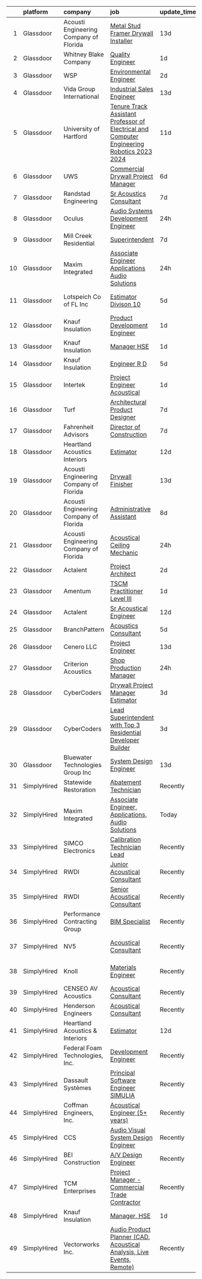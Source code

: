 

|    | platform    | company                                | job                                                                                                                                                                                                                                                                                                                                                                                                                                                                                                                                                                                                                                                                                                                                                                                                                                                                                                                                                                                                                                                                                                                                                                                                                                                                                                                                                                                                                                                                    | update_time   | location                  |
|---:|:------------|:---------------------------------------|:-----------------------------------------------------------------------------------------------------------------------------------------------------------------------------------------------------------------------------------------------------------------------------------------------------------------------------------------------------------------------------------------------------------------------------------------------------------------------------------------------------------------------------------------------------------------------------------------------------------------------------------------------------------------------------------------------------------------------------------------------------------------------------------------------------------------------------------------------------------------------------------------------------------------------------------------------------------------------------------------------------------------------------------------------------------------------------------------------------------------------------------------------------------------------------------------------------------------------------------------------------------------------------------------------------------------------------------------------------------------------------------------------------------------------------------------------------------------------|:--------------|:--------------------------|
|  1 | Glassdoor   | Acousti Engineering Company of Florida | [Metal Stud Framer Drywall Installer](https://www.glassdoor.com/partner/jobListing.htm?pos=130&ao=1136043&s=58&guid=000001834003bce88bd98ea42cf69f14&src=GD_JOB_AD&t=SR&vt=w&ea=1&cs=1_e0add5e1&cb=1663226330713&jobListingId=1008111307429&jrtk=3-0-1gd007f8djop5801-1gd007f8qkuie800-5f9753aa25589c16-)                                                                                                                                                                                                                                                                                                                                                                                                                                                                                                                                                                                                                                                                                                                                                                                                                                                                                                                                                                                                                                                                                                                                                              | 13d           | Gainesville, FL           |
|  2 | Glassdoor   | Whitney Blake Company                  | [Quality Engineer](https://www.glassdoor.com/partner/jobListing.htm?pos=124&ao=1136043&s=58&guid=000001834003bce88bd98ea42cf69f14&src=GD_JOB_AD&t=SR&vt=w&ea=1&cs=1_c07379ca&cb=1663226330712&jobListingId=1008136506633&jrtk=3-0-1gd007f8djop5801-1gd007f8qkuie800-1b82a6fbd75a1906-)                                                                                                                                                                                                                                                                                                                                                                                                                                                                                                                                                                                                                                                                                                                                                                                                                                                                                                                                                                                                                                                                                                                                                                                 | 1d            | Bellows Falls, VT         |
|  3 | Glassdoor   | WSP                                    | [Environmental Engineer](https://www.glassdoor.com/partner/jobListing.htm?pos=120&ao=1136043&s=58&guid=000001834003bce88bd98ea42cf69f14&src=GD_JOB_AD&t=SR&vt=w&cs=1_23f936e9&cb=1663226330712&jobListingId=1008135079902&jrtk=3-0-1gd007f8djop5801-1gd007f8qkuie800-3a8945c45c2858a6-)                                                                                                                                                                                                                                                                                                                                                                                                                                                                                                                                                                                                                                                                                                                                                                                                                                                                                                                                                                                                                                                                                                                                                                                | 2d            | Washington, DC            |
|  4 | Glassdoor   | Vida Group International               | [Industrial Sales Engineer](https://www.glassdoor.com/partner/jobListing.htm?pos=109&ao=1110586&s=58&guid=000001834003bce88bd98ea42cf69f14&src=GD_JOB_AD&t=SR&vt=w&ea=1&cs=1_cffd51e9&cb=1663226330711&jobListingId=1008111180203&cpc=F17331D9BECC482A&jrtk=3-0-1gd007f8djop5801-1gd007f8qkuie800-45ea590a11d36c19--6NYlbfkN0BKh1GfjG2GgaweCGwRilhKqgQKQyGWwoUkATQ-Al_G5lMZaAAyGkry29crxpYVDw2smx5vOMK2DdRc0hXkJn9mO1yeXw5Z4yiHqiKVai_-9oyhLah3zUuXSCNkcEtYyU_QDCB191cXXHETPAK-xCWV0Oc6TCALtN7vd5YSsFzsLKy4_Kyy-Cm-6k8bjFeVc2Eqj5uGzayVIxpeceDoKs4_kleNKMPqv5F47o0BUYmKBMddvvTcI_V0zwrdT01lpBxJ932ta8meiLQZhD3ZrsJe8e5Wq7bc2owP9W189vqQ2dn8Hal2iGf6OBdgDNn5Q5sZOstgrjz-NZL8EBipVC7J2rv_No9PXdTZbTa23N7dzQqcRbJmQMRDewH8XJeMmmLK2wrXI4SKACOnTAYmt6zxaxv9Yd7_ZTxjRAaQ5pTn6-mT5fP5ZBPBgDnEKe2osehbhPceSBJKQIlltoscZoFWHXgiwA3r1sZDJLI8XGFNeMQ3mS3sBrTecD2qTt_mDut6EiY_fbxeGQ%3D%3D)                                                                                                                                                                                                                                                                                                                                                                                                                                                                                                                                                                                       | 13d           | Texas                     |
|  5 | Glassdoor   | University of Hartford                 | [Tenure Track Assistant Professor of Electrical and Computer Engineering  Robotics   2023 2024 ](https://www.glassdoor.com/partner/jobListing.htm?pos=121&ao=1136043&s=58&guid=000001834003bce88bd98ea42cf69f14&src=GD_JOB_AD&t=SR&vt=w&cs=1_2fe82812&cb=1663226330712&jobListingId=1008115321804&jrtk=3-0-1gd007f8djop5801-1gd007f8qkuie800-bc0c8d21b4a7b663-)                                                                                                                                                                                                                                                                                                                                                                                                                                                                                                                                                                                                                                                                                                                                                                                                                                                                                                                                                                                                                                                                                                        | 11d           | West Hartford, CT         |
|  6 | Glassdoor   | UWS                                    | [Commercial Drywall Project Manager](https://www.glassdoor.com/partner/jobListing.htm?pos=101&ao=1110586&s=58&guid=000001834003bce88bd98ea42cf69f14&src=GD_JOB_AD&t=SR&vt=w&ea=1&cs=1_2031b588&cb=1663226330710&jobListingId=1008126710607&cpc=A0F492792BA00C0C&jrtk=3-0-1gd007f8djop5801-1gd007f8qkuie800-3f8b16f3b7b2c9e6--6NYlbfkN0AtlW_omU2Xx3W-19HQ_drmTKCWebiHnmA5lS5PDL5G8WHWVC1E87Ezqn1M9--IDSiH_iqFHr-Y2FCd47_jyiTPkxcEYNtCMoJ2UjSxTabh2Cp_ttFnCWkYd0Oa4Ak7o6gJXBmpTPvt52Nxoi5DFCjMmYdLdf0poSH5Ip_fyZuaT9kJaKPirAbgUUw8vV_yb0ZEASwIBQUt-1JoM7ToqNFwQh_yEEljgV3YDf_TagBVsmYFOMA0TQqD9fPfnlxYS8VqoAzL7YDJF52wAZMQmAIpNOtA6TbJJSU8wBZkHY4PIU-i_i3yJoZ8YxGPkyZ4STKBMiHMoHWXYZCuJKVVkRrAFnZixu4UOzgcvJ1FH4bcv5TUlLLEW1Flpd3XOc3J8o-iIleudUIRnDmp6ZMBYZR9EMOGIm3eGTlQq7z8halUs_rydHVrcioQ4C3cocSBKsEQOznCdSxbENlzWr_EiAm5W4nNyARaW6XAduwgiB2P-duGGwK_-pUdm0oz9B_L_4cmyyNBQ2B82wvBtsxEtnPMzBVvxxre2GM%3D)                                                                                                                                                                                                                                                                                                                                                                                                                                                                                                                                                            | 6d            | Winter Garden, FL         |
|  7 | Glassdoor   | Randstad Engineering                   | [Sr  Acoustics Consultant](https://www.glassdoor.com/partner/jobListing.htm?pos=110&ao=1110586&s=58&guid=000001834003bce88bd98ea42cf69f14&src=GD_JOB_AD&t=SR&vt=w&ea=1&cs=1_51d3fe74&cb=1663226330711&jobListingId=1008123442669&cpc=32EE424DE2B657EB&jrtk=3-0-1gd007f8djop5801-1gd007f8qkuie800-9365064320d96566--6NYlbfkN0BDx217eft1lC7uqItkaModCFPNh_e0lnHdKkvEJecXwu4gIqA7CFTnXnpT3oVx673wVCsKyHfZF2H7vfg-C-kQNyuMQoGWERsley9RsTTLg193ncbxe3vac06v7U4x3r7xO6gNvJHID_6Qcwtg4u_yVvCCLNP5dJ9cLiRkR46TnmjSt5zZQTv-AV1GBRtmnOMTWYNFzQn4K0YuCu-Rg3e9sQpzUAcl7DLtEBkN9hblOP3TMu-Z3RyNJwDAeHulHms0VoODeY1KAPSpPxZBmfDRhSwBoPxpsqWwD6TGQtCI5Qqg9oCbiGEXR4d4LHbQ4kROqT_Io8m8blNT_qBzW9XoFYMwizbtqf8GkL9afwmSkve7idjiujrHZ4jlFhXdkWak-05s08y4ZQJEaGRoJxauZ5rNOSDmwv29QoatYW-KSysc_JTGMEgtayqNj4186N8sH2XZHbaKtoUSFEz8pJcqpBukYzRSPj3PNN36oDOQZBGK696BCBECoCt77NNLb_vGq8ODIMvvYhtSu8CRFP-w168mmDU8EAMRkoE3VaKkmaGoY1ZbORiwMwyzsrbZFti39z21niWF8502TjN2jCpXKC18hreqqkigYpLk1usqPytMY6bY3QMopPL4Vat2WyaN66pAfWg8sGkUWy_5ihzF)                                                                                                                                                                                                                                                                                                                                                                                                                                                    | 7d            | Los Angeles, CA           |
|  8 | Glassdoor   | Oculus                                 | [Audio Systems Development Engineer](https://www.glassdoor.com/partner/jobListing.htm?pos=108&ao=1110586&s=58&guid=000001834003bce88bd98ea42cf69f14&src=GD_JOB_AD&t=SR&vt=w&cs=1_4d90bcbc&cb=1663226330711&jobListingId=1008139825650&cpc=E773D000C9BC26FA&jrtk=3-0-1gd007f8djop5801-1gd007f8qkuie800-81c7c01d1ed9796a--6NYlbfkN0DYl4UJW4r1Vl7FEn6T9F-rD9lpC-0oMJVSiWjK_MGUd8e8cHXcpv6KPyjLHZEfqkU7D16wTQNzEVk4wG6XI9FAQyK5JkhJ2ERt5J6bqJI1UJM9RVHe6sJeBvvI02Fm7Y6TP1maoxtnNctsGXYfreZYmK9z-xOomguon396Im93PrYQAhqM4RnyF-ypzymJNdLjg1iIRIP7ya9nzhMpTL45VwaOECWpIg4zOaay759f2UnetIObrT8FLXQg3Cfi3hYZ4n2L4v2bIXcpSR9XzQNg-WpAHQt44Ruzu0-I2yUrN8YqpoAxzC8MOVkzMukBlzgO2GcHp8NxtLRl_NLUiaSbdEiWzzHj5c-59jrEoJtLDFJ1oNDb26i5u6vUDe6mVmMe-ZLSLNur-nMkmN_jc0Xz0Q-_gJpk0Xc9Z_i8MODHsnKFNC0qUjwJOHIZZnGRX0MVCG2UkjJ2ikImofflG0j1CUwE-vXv_Eu0CS3fhVAN0adIruc3p4pE3UBbfUb7IXIX03n51euHbSCQ6KLwpk7SKvBAPDa3bV5v2bkNv8vhHrmmAFRwhUUzYnkRv2cWUne6khPZy4M5ZPGcWUfbUCRHlNl7MgJaokEfoabJlnkxKqNHjWqIfEV1jijxto5QrnaQ0-Y5QzvtUvzUL6j8LZK9A4OCt-tqCeV6WvlFiYaD827ps1PxQ1gI2V91DXSW2jP1PkAl1XOpWPRHhfRZ1Zwv-mZT7SBSIDVlugSzet9wgAMTalk6gnDp_07rHrJsZkDQQPimpzYtg7c-bhpuXqx-tpFpcx1ZGUynCu5A6S9l1o-SG9OMNWiwRDrHnXWb6UlnyPxYWjiOtSRuYtuqlZSNmLDGtq1exjLe0QhwEGmUiFUBuGO-qa10ObN0H9UhJPrCeDxIAYi7RE3YDInRtNaXP0nkYs1xrfbMu29JB6IWtKqymVgZS8CvTqc58N8uui6J0eut_nD8MuQkvbe4nEKKfYbwbnRvCV8e1Lr7gbNWBo7rWxY0zpU39fMBb1yjKS7AfANXavjLYCtDEuai9L9MlV3873h_W3Y7_CrLzqz7da2CD-hba3ezzCbDDiz-Xik%3D) | 24h           | Redmond, WA               |
|  9 | Glassdoor   | Mill Creek Residential                 | [Superintendent](https://www.glassdoor.com/partner/jobListing.htm?pos=128&ao=1136043&s=58&guid=000001834003bce88bd98ea42cf69f14&src=GD_JOB_AD&t=SR&vt=w&cs=1_050d4523&cb=1663226330712&jobListingId=1008124330134&jrtk=3-0-1gd007f8djop5801-1gd007f8qkuie800-0b403970414c25f4-)                                                                                                                                                                                                                                                                                                                                                                                                                                                                                                                                                                                                                                                                                                                                                                                                                                                                                                                                                                                                                                                                                                                                                                                        | 7d            | Atlanta, GA               |
| 10 | Glassdoor   | Maxim Integrated                       | [Associate Engineer  Applications  Audio Solutions](https://www.glassdoor.com/partner/jobListing.htm?pos=117&ao=1136043&s=58&guid=000001834003bce88bd98ea42cf69f14&src=GD_JOB_AD&t=SR&vt=w&cs=1_20a2fca1&cb=1663226330712&jobListingId=1008140401913&jrtk=3-0-1gd007f8djop5801-1gd007f8qkuie800-8cc1fabc45e36547-)                                                                                                                                                                                                                                                                                                                                                                                                                                                                                                                                                                                                                                                                                                                                                                                                                                                                                                                                                                                                                                                                                                                                                     | 24h           | San Jose, CA              |
| 11 | Glassdoor   | Lotspeich Co  of FL  Inc               | [Estimator   Divison 10](https://www.glassdoor.com/partner/jobListing.htm?pos=104&ao=1110586&s=58&guid=000001834003bce88bd98ea42cf69f14&src=GD_JOB_AD&t=SR&vt=w&ea=1&cs=1_85e57499&cb=1663226330711&jobListingId=1008129396119&cpc=BF2D99A98B89D842&jrtk=3-0-1gd007f8djop5801-1gd007f8qkuie800-41f33a4b0cf844e4--6NYlbfkN0ARd-d_mk3fv7CsTzJI1efZU9fdCZ0pIicvHcE4ak8lb2QDs69G3HXkD85mIZKgWie_EH0ttPTPLMQXyY7SATuMQCCrub-AMTqhc3uVH_oQyp47DA5ooRc8lTMJsZy1cVtTpsBF2YP3KwdWWYbEUTBr1yJCjnaztYUpDGz0-7SlBzygTNjme7H-PpCkDTMMZx7TnIZEP2ecl3usF4ABp5E7nt93OhIelwhUZDdqEjeurMJYM21_GVipjvoxh9sBusmcqVtygHLZKDk73dKgA0CaVa7aNj9Pl47Q7MouUZ_WA_kDnRBxf3YEwLBdVJSh-Ra-uYgv07ELf8Xv1gBSMT14U3Ld5z7zRhU0XdoICSYnpUvYY4QfRvjKEE7LZtIV1Q5g2Sc2yKaeUrnCmhvWH5EVrQOLlQvOTFMhflBwuyW9CM8NDKe_Ku-v6Byh6tGTzfAoyo0FXVknts6p0OK9JthLdNRKcYZsAm9XWJP-G8SSPhctmBU0I_vr6lZSIINSj6tBp6EOVQa5lw%3D%3D)                                                                                                                                                                                                                                                                                                                                                                                                                                                                                                                                                                                          | 5d            | Fort Lauderdale, FL       |
| 12 | Glassdoor   | Knauf Insulation                       | [Product Development Engineer](https://www.glassdoor.com/partner/jobListing.htm?pos=103&ao=1110586&s=58&guid=000001834003bce88bd98ea42cf69f14&src=GD_JOB_AD&t=SR&vt=w&ea=1&cs=1_7c504b60&cb=1663226330710&jobListingId=1008136628584&cpc=FFA730268E216A27&jrtk=3-0-1gd007f8djop5801-1gd007f8qkuie800-7856583687082724--6NYlbfkN0AgCNq5Q9JZmzoW3qRvN8nsjI_K7hzeHLTyl9cbg4zvCuAwJ3I6BceYlWxJTxN8DwW-UgRDF5JuJSKTmh-k_N52AEArxxyOD0WNUcQZlgAObincYvAH3IXG2_TrzqqD9soyCYF-0ntN6ekpt19krMHsaZEVX2aNutxJltnPodVuJ0PmGP4bchhFhDJKX5NYnqo157dIvCIm7xTubk0Bjs4nMcNjaWLMkFrDT7xM-7u7nH4ocP6dzP1Q_-n-9002DP9MPxFUP8mwRDMyVX_YfTZG2_94tIdMe0hF9aFkVFl-vDOdZ6TtDymvMehACoQiU3uE6Ji-MZ5hvjGJZ0Qkw0C9arht-mnhiF9QwfmbgXl8zMtkRcMVW90PY2r98NeSqCz2nVl5jBOlAj5Wu8dCaxvKgKqTt1agE3JI0wHWIz_FdecZOdRescJQMRtAkcAAOwceekL0qxrtIIrjJEMgUl6VHRJwmibz2vh5vjhXm2u09x5RZocPhWzti_iXkFmorL3dxbnHVj52h48YZka6CxUK)                                                                                                                                                                                                                                                                                                                                                                                                                                                                                                                                                                                | 1d            | Shelbyville, IN           |
| 13 | Glassdoor   | Knauf Insulation                       | [Manager  HSE](https://www.glassdoor.com/partner/jobListing.htm?pos=106&ao=1110586&s=58&guid=000001834003bce88bd98ea42cf69f14&src=GD_JOB_AD&t=SR&vt=w&ea=1&cs=1_99410d52&cb=1663226330711&jobListingId=1008136636747&cpc=E04C949A9101C6A2&jrtk=3-0-1gd007f8djop5801-1gd007f8qkuie800-25d16cc0c1dbeb12--6NYlbfkN0AgCNq5Q9JZmzoW3qRvN8nsjI_K7hzeHLTyl9cbg4zvCuAwJ3I6BceYlWxJTxN8DwW-UgRDF5JuJYc2n8PO4HPRt_RtoDrYHUrIQyQlNivMnlrlqOvQ0JwL8bfnY2uRedQFLYar8RF_NB9ClyQ6OKOKiMokRuMy3aNWuR6GrWpPJKnp709K_dyXpWIOAMrkTpaimdRsd7s-HfDHbzBFy0s3IZ478-4XJDyn7wlDUyYJDhgLn8qMDZyp5PjTaL4TypNb6-uMSw-dZ_ch8mdskKZRUObiYxH8-13rVaJ1mIZhunN7UqcwucZ-W2u5gBDUBSpz4bus4y19plHDpu3J8B150lwflURo0Qd_iFSlbkDCPCqueFrs6cA7130XGJdvQaGBmndgRIaP4ixr7Ew3yhzv6M-RCw_PSdlzxsD-P22-GPZhf0DAy9K94lyGj4grlkx9RM8Oc7APVm_2dV84uuL_CyPwErK0Ou3G9L6ykj5ZZU1vfZBROL6SAJnrxZYAIF1emC39qOsASys1nAwWF0iN)                                                                                                                                                                                                                                                                                                                                                                                                                                                                                                                                                                                                | 1d            | Shasta Lake, CA           |
| 14 | Glassdoor   | Knauf Insulation                       | [Engineer  R D](https://www.glassdoor.com/partner/jobListing.htm?pos=118&ao=1136043&s=58&guid=000001834003bce88bd98ea42cf69f14&src=GD_JOB_AD&t=SR&vt=w&cs=1_18dddde7&cb=1663226330712&jobListingId=1008128375857&jrtk=3-0-1gd007f8djop5801-1gd007f8qkuie800-c98b017abcfe1be5-)                                                                                                                                                                                                                                                                                                                                                                                                                                                                                                                                                                                                                                                                                                                                                                                                                                                                                                                                                                                                                                                                                                                                                                                         | 5d            | Shelbyville, IN           |
| 15 | Glassdoor   | Intertek                               | [Project Engineer   Acoustical](https://www.glassdoor.com/partner/jobListing.htm?pos=115&ao=1136043&s=58&guid=000001834003bce88bd98ea42cf69f14&src=GD_JOB_AD&t=SR&vt=w&cs=1_94e2b034&cb=1663226330712&jobListingId=1008136593561&jrtk=3-0-1gd007f8djop5801-1gd007f8qkuie800-319aee61e855d6c2-)                                                                                                                                                                                                                                                                                                                                                                                                                                                                                                                                                                                                                                                                                                                                                                                                                                                                                                                                                                                                                                                                                                                                                                         | 1d            | Cortland, NY              |
| 16 | Glassdoor   | Turf                                   | [Architectural Product Designer](https://www.glassdoor.com/partner/jobListing.htm?pos=123&ao=1136043&s=58&guid=000001834003bce88bd98ea42cf69f14&src=GD_JOB_AD&t=SR&vt=w&ea=1&cs=1_18d085bc&cb=1663226330712&jobListingId=1008123492895&jrtk=3-0-1gd007f8djop5801-1gd007f8qkuie800-22052f52630039bf-)                                                                                                                                                                                                                                                                                                                                                                                                                                                                                                                                                                                                                                                                                                                                                                                                                                                                                                                                                                                                                                                                                                                                                                   | 7d            | Gilberts, IL              |
| 17 | Glassdoor   | Fahrenheit Advisors                    | [Director of Construction](https://www.glassdoor.com/partner/jobListing.htm?pos=102&ao=1110586&s=58&guid=000001834003bce88bd98ea42cf69f14&src=GD_JOB_AD&t=SR&vt=w&ea=1&cs=1_6eecb620&cb=1663226330710&jobListingId=1008123234017&cpc=A5A1FAFC3DFA52A8&jrtk=3-0-1gd007f8djop5801-1gd007f8qkuie800-611df7ce5d72a717--6NYlbfkN0CwjGqOhigleT27TDTfE1Nkh2RUvZY35Ev74XMTfcGCbb3qP65Ek4lYWDGxXuxkQ7TCOWJU0YgpXFPcnNC6DWNvnx9mPtlEYRV1Jx4di_XCV6jJRQh-WOiUoAeB4GW9Lc4NpfqJpsSJO6ST5pyYcDiMEo40T86LzeGTWnYIOw_FMP-_DkHIMuEJ3VARfzkXHXezyDoqpOSR9k9y3s3Ze5x4p-_MFkyo70iTW1ZVsXgJtLorqmjq-bpxi7hmr5YgM_I1C8KDcDTL6Be4vfEQw1-7-dd0V4ClVRnByWQs_7CoFGxL39BIwEvNuOxZeoPo_r7N6m8GyyjCjM0Mwu5-GAF6xFwmzyPrumNG2azAvefxybvhQ2IF0I_yJGehlV2Gtc10Zg-TDWOM7rq3AH9sLgin7vKTT7S0YTXA4-j4CmcqN-WbD-EGgFua7t5AC6-ZtDBJy6qZ1eOc_aiSex88WhTGqnUvr1nvNDr26DjQJroO3vaiwhrwP14JYVqouJM4ZSOB0wRury75Ow%3D%3D)                                                                                                                                                                                                                                                                                                                                                                                                                                                                                                                                                                                        | 7d            | Martinsville, VA          |
| 18 | Glassdoor   | Heartland Acoustics   Interiors        | [Estimator](https://www.glassdoor.com/partner/jobListing.htm?pos=127&ao=1136043&s=58&guid=000001834003bce88bd98ea42cf69f14&src=GD_JOB_AD&t=SR&vt=w&ea=1&cs=1_5fbe9a64&cb=1663226330712&jobListingId=1008114177094&jrtk=3-0-1gd007f8djop5801-1gd007f8qkuie800-43bd8547d59ceb82-)                                                                                                                                                                                                                                                                                                                                                                                                                                                                                                                                                                                                                                                                                                                                                                                                                                                                                                                                                                                                                                                                                                                                                                                        | 12d           | Carlsbad, CA              |
| 19 | Glassdoor   | Acousti Engineering Company of Florida | [Drywall Finisher](https://www.glassdoor.com/partner/jobListing.htm?pos=122&ao=1136043&s=58&guid=000001834003bce88bd98ea42cf69f14&src=GD_JOB_AD&t=SR&vt=w&ea=1&cs=1_db3d9dd5&cb=1663226330712&jobListingId=1008111307410&jrtk=3-0-1gd007f8djop5801-1gd007f8qkuie800-59faddc4ab980439-)                                                                                                                                                                                                                                                                                                                                                                                                                                                                                                                                                                                                                                                                                                                                                                                                                                                                                                                                                                                                                                                                                                                                                                                 | 13d           | Gainesville, FL           |
| 20 | Glassdoor   | Acousti Engineering Company of Florida | [Administrative Assistant](https://www.glassdoor.com/partner/jobListing.htm?pos=119&ao=1136043&s=58&guid=000001834003bce88bd98ea42cf69f14&src=GD_JOB_AD&t=SR&vt=w&ea=1&cs=1_a992d46d&cb=1663226330712&jobListingId=1008120950392&jrtk=3-0-1gd007f8djop5801-1gd007f8qkuie800-2bfcadfbd21a0763-)                                                                                                                                                                                                                                                                                                                                                                                                                                                                                                                                                                                                                                                                                                                                                                                                                                                                                                                                                                                                                                                                                                                                                                         | 8d            | Tampa, FL                 |
| 21 | Glassdoor   | Acousti Engineering Company of Florida | [Acoustical Ceiling Mechanic](https://www.glassdoor.com/partner/jobListing.htm?pos=116&ao=1136043&s=58&guid=000001834003bce88bd98ea42cf69f14&src=GD_JOB_AD&t=SR&vt=w&ea=1&cs=1_99a27fd6&cb=1663226330712&jobListingId=1008139738361&jrtk=3-0-1gd007f8djop5801-1gd007f8qkuie800-8b060c2d8300c15a-)                                                                                                                                                                                                                                                                                                                                                                                                                                                                                                                                                                                                                                                                                                                                                                                                                                                                                                                                                                                                                                                                                                                                                                      | 24h           | Jacksonville, FL          |
| 22 | Glassdoor   | Actalent                               | [Project Architect](https://www.glassdoor.com/partner/jobListing.htm?pos=113&ao=1110586&s=58&guid=000001834003bce88bd98ea42cf69f14&src=GD_JOB_AD&t=SR&vt=w&ea=1&cs=1_682165c9&cb=1663226330712&jobListingId=1008134974344&cpc=2CAED5C921A5F994&jrtk=3-0-1gd007f8djop5801-1gd007f8qkuie800-ba5e75814eff5c73--6NYlbfkN0ChYVx_I3yfZ_JDY3EFoivtqvi_stwnZ_kRt8Dowt_l_d1ydueao4NE-oUleRJ4yhhNyDAQM8zxtoB8zzNpfSI6luup3VnzF46alfvVb4CRF2CXhypXGLy5KlW-Fd3IeRlHqda-gpaZUUIOLxVEB5k3gV3hn2ipNXYY3wPyUYWM19icZlWnephc0QIJqDi3dfdVv8lQWwgJVOkDYCgO0BRePR-jfVdR-2zvypoTFq1qw3P39otqfBok_J4OhKY4nJa-gTK2cA--gzRbhPssyua7me5CUz8yrZXwmhBHyqmGM2VHqLs5Jaj630X3qS8zCi3gPTbhoecdwn0FXt3IxigrwcbVTObuVKBWvdR4tdH5dmMEvb2jxrK7MOwTv7W5Om5T8fLHZy5aHrqLU3A9IzwHukgQM31SdBnGaVaLamfOOgSYnRLXRkEzXMdfWjH3nOJfDkDJUDQJlJn8tQk9x3K4Mt0I-_jpe7lSOmGa1Wq1_2DJkrJ8U--3qRYkMLvvYoqy1N6U6cot2nK4_yP9oi0-0ABoBc6ld_og6cRjdkTEMKL0AQINbReoLH60GUBg7mInSgm4fEd6IDmrca2DsJelPwk3zDJnXELkaAJP4F5LYEcQX-zniRa70DEnnESoKqyTp6mK3EEUM2pifkCEVsbjklW5XXgppcPI_LLcJTtIbZOLXLkjYDyBxXEHmBN58G-bVBU1j_5hEm8ZMvXcm7cVTi93Y9JjJFAEsczw1M_uJ1FDOKljlXTIhMRxeRKpjzBPKu6StoGIUffYnMEKu5Otbi5fuEvumBpOmZkTHZyIitx5QGYEav3Ho2-huBoSA3BB4MOwQCZTx9j_bsiXCgTHmAc5gFlWnMj9HWXN67qtUlC85yepPjKYVTiqe44G9lU7ZjK6dk76dTyTsFaJj3Mok2yB361FWVj9Lawyy89eUlGd5OcJ0jACMP21vgJi4IvYECWBkhwsLObT43260jgR)                                                                                                                           | 2d            | Atlanta, GA               |
| 23 | Glassdoor   | Amentum                                | [TSCM Practitioner   Level III](https://www.glassdoor.com/partner/jobListing.htm?pos=126&ao=1136043&s=58&guid=000001834003bce88bd98ea42cf69f14&src=GD_JOB_AD&t=SR&vt=w&cs=1_236717ba&cb=1663226330712&jobListingId=1008138584169&jrtk=3-0-1gd007f8djop5801-1gd007f8qkuie800-3dd1cf58a38dd0a4-)                                                                                                                                                                                                                                                                                                                                                                                                                                                                                                                                                                                                                                                                                                                                                                                                                                                                                                                                                                                                                                                                                                                                                                         | 1d            | Saint Louis, MO           |
| 24 | Glassdoor   | Actalent                               | [Sr Acoustical Engineer](https://www.glassdoor.com/partner/jobListing.htm?pos=112&ao=1110586&s=58&guid=000001834003bce88bd98ea42cf69f14&src=GD_JOB_AD&t=SR&vt=w&ea=1&cs=1_2d6033cf&cb=1663226330712&jobListingId=1008114848431&cpc=2CAED5C921A5F994&jrtk=3-0-1gd007f8djop5801-1gd007f8qkuie800-3d7b00e37e2d442a--6NYlbfkN0ChYVx_I3yfZ_JDY3EFoivtqvi_stwnZ_kRt8Dowt_l_d1ydueao4NE-oUleRJ4yhjPp1siZD5EE9ZDun2UPsTnlwO4WbhFG2DGXciWZZkAveZ3a2Kg-elVAsGDOg_OBrXsfkgZfBIhew37BJDW6n78ukRjo-Mx7IEcEOSFC-Lw3tSjDcuNNLVMn42IQznxUGHi8BZjK54SB6wAtS8P5i4aUShwKf8J3PoXYcNpSBST-W-iUVMdw4rCUbMp7SwnfrTClPPHrRq_lybJsM5OpkJf203d1Q0KEWZtmfQC21ln0gv_jKtemUu_NfPiZ1_ZBR8heYhcrAa6-ICpK-66xJtHV1Nc29Dmzzl5yTb8f5P_tcn86Kbx_hN9mUUfE6likFZYCY0ZOFazG8OArVcq67Gj3K5dWLfXEFqIwKdd1FzVsRmVm1LUUGLR8mf_jn4HIVlsluzB7bIIbyciQUAoclfY6U1zU-XVPvilP2ki5e9wu4OSF8Jeu5ksEEPz5qusAxtjFAX2uH0zNI3_uRJ0A_va401EeGdm5ZrRAjYzVeHj2gYj-CgYSd3bsiP1qMBRG4ZFTKUbEp7o_MdhBgEQcTEYhwjainssUSzeRL32_AWrenj2_MhYB3GC4VfwGaO40hc-9OSyQRKMu9xvTo0MRkzveky-L7-G24nNF23wUFohfVouMA7diP14JHJVajPx7NEhnREUYY92h9TzMLyuY3JNAoON4jGAUTGvN-GhLR3ncOo6bgaLYf8QWZjHow8izTUXWV0_L1rGIw918btPcsc461KH7hM1xYmvvl6nvnHxOq04PLSrTnjkZ11CDGFRo91Pu0rV0d0UEi0zsLJFUd5KYJf4c5RMeRTA1_rj4WGFayegTVBSBSpU6gdHXkZjw4OhbMAU23X3SZWq_UMhwbzrBpMLVgGf7sugOzNcdIce7wZ6iCxTxIq4gbB5f2dmfsm3KQdiestMWYyq0yTzhEyu)                                                                                                                      | 12d           | Chester, PA               |
| 25 | Glassdoor   | BranchPattern                          | [Acoustics Consultant](https://www.glassdoor.com/partner/jobListing.htm?pos=125&ao=1136043&s=58&guid=000001834003bce88bd98ea42cf69f14&src=GD_JOB_AD&t=SR&vt=w&ea=1&cs=1_aa7883a8&cb=1663226330712&jobListingId=1008130243571&jrtk=3-0-1gd007f8djop5801-1gd007f8qkuie800-166188b6faf1e48f-)                                                                                                                                                                                                                                                                                                                                                                                                                                                                                                                                                                                                                                                                                                                                                                                                                                                                                                                                                                                                                                                                                                                                                                             | 5d            | Kansas City, MO           |
| 26 | Glassdoor   | Cenero  LLC                            | [Project Engineer](https://www.glassdoor.com/partner/jobListing.htm?pos=107&ao=1110586&s=58&guid=000001834003bce88bd98ea42cf69f14&src=GD_JOB_AD&t=SR&vt=w&ea=1&cs=1_8d0f0500&cb=1663226330711&jobListingId=1008110791621&cpc=FDA93C03AE7AED37&jrtk=3-0-1gd007f8djop5801-1gd007f8qkuie800-cbff3c187c57008b--6NYlbfkN0Dyh_9pVTOrbB7_YOS-XjJrOhS2yCgu89DPKXDDWkMHIfVs57qoazPq05j7m-1-fsAlz7VZIIL5tFAFjSdKaYtKmy7XgxctO2reQDFYKQpIuyV01Fa6oxzWrFRPkUq9Tmdg9g0Y-2ZHvf5xHpshpThYWMRyI-22cDG5zOJxOYsU1jV7pR3NG1sAbrutLi44x6FvhI70PnnHVTNTPFb8E8jVnVqmlXMgDiMSZcPGqrs1S1Rg4eKyk9OHXeF-OQHKTtSOjYpdE0nxS4PyNwhYKj0GggQUkwotCpukygOOCtTA6pLlhv4hgEQ8i52p-5-KfOcEwlYH4IqDZV5bO3qpTUO7vwEnuh9tqSGz54j7BLynp7_6ZmlUIPS7oy2MBtm89mjmcmHLRuYDwP_0hePjhq8OQAE-rCDFG5jkLUjc2gG7T3oiIGeK4a_HYl8295NKqHgmqrQTQvP_2vEgKsbCB2Fzrm2eofLiWtpezNRRqwCWQqA_tcNJCUeGA_Mx5A1z9YE%3D)                                                                                                                                                                                                                                                                                                                                                                                                                                                                                                                                                                                                              | 13d           | Malvern, PA               |
| 27 | Glassdoor   | Criterion Acoustics                    | [Shop Production Manager](https://www.glassdoor.com/partner/jobListing.htm?pos=105&ao=1110586&s=58&guid=000001834003bce88bd98ea42cf69f14&src=GD_JOB_AD&t=SR&vt=w&ea=1&cs=1_2bf4124a&cb=1663226330711&jobListingId=1008139408662&cpc=214153447B1391FC&jrtk=3-0-1gd007f8djop5801-1gd007f8qkuie800-b4c781d4b8c8c56f--6NYlbfkN0CUaLsg2T9YFna23JJExEa3iRSuv9e-qqc523yxIvsrA4dJtbTlKPx54wOlIfclF72IK96kQid7v5_TprJjf4qRS1MsEtd40ptrZva1dhezsGC2SrdWk26Nc6_quUtVOO66Xnlk7IYGz1q6IqizVCbrcDL8ny1ouiH6NuyD8RJkfbUKzSyL2p8qpKWJVTqqWqiaso4eaGBO_Xe58jxIWeh5T7XfoeRJlT3CN0CYp4QLqRXgypBRQiLD3Ew2jsrBdWCn0HHyxu76YPDasp1-sQjJIwPBLiikeJtlvmynTO58JkM-rstAIgZP0ejIctPugIJprZbggO6N2C0SZ6oPf3eEgdzpnlZOQPxsytHv-jWdIgP3Q5yqvrqlfsl58WvGgWa6mv4W_8SIdOTOS97rkNc9twBNZWaXTskZvxOn4LO3C9TeyNd5CXEPvKlkUQ_sH9wzTXBTCvOT8BMpuQWZ2kVpADqI683QBZTMutaGfvoXZjV3X27RBVUsRQ9STaEBpGc%3D)                                                                                                                                                                                                                                                                                                                                                                                                                                                                                                                                                                                                       | 24h           | New Providence, NJ        |
| 28 | Glassdoor   | CyberCoders                            | [Drywall Project Manager Estimator](https://www.glassdoor.com/partner/jobListing.htm?pos=111&ao=1110586&s=58&guid=000001834003bce88bd98ea42cf69f14&src=GD_JOB_AD&t=SR&vt=w&ea=1&cs=1_6836646b&cb=1663226330711&jobListingId=1008131458531&cpc=47CFDC01B3F81FAC&jrtk=3-0-1gd007f8djop5801-1gd007f8qkuie800-2b1187e5d0cd1d35--6NYlbfkN0CpFJQzrgRR8WqXWK1qKKEqALWJw739KlKqr2H-MSI4eoBlI4EFrmor2FYZMP3muM0KzrD_pLFXjgYO9olh_lrFVxR_HP8-TsZaLnyPLKRK8sbPEdn3Ew3F-Hy9gu3tij_Mp2aF3n1nXyWM1gqQATcGmu7NaGuhBfePXeZxZc92DuFGVEeKa9Rlm-GjwvBJaCmggZhmt-JAHzXpF0_U3zLfIBykLpBGoY9r5qVoj4h6AS4AYO2ODDf27NHo1gkLFbX5w3CQm0Nrll5ZAPgi13mwEuCpr0j5jenAXuT5P5eumw_Vz5n-WcXN4GuhNC-CfLwquIusMFI9hrOIx-vduv45o0to3x0yXArRJqZk92CbRe_9gZJafWijBthMbA4eVSgH-DOWxF2VtP1qm7LUSRtXtzaN4gzG5fIvBoSgVCfVG00yRk_5U2SXvcoJsBDQGOY0HsG4JyVG_KfWOkE5n66svDlj0WMesQyjv87543WA3JZLjHJ6__WlQojAGeEAY5Vk1T-U-sCLySWWCtnOYjIEMCvWEcjBEVWkvMq7BIEDhhqSogY-bn8XqupdybXFemeNKxI3Geb1gLCRRRHiHx8Mt7AYcmizkY9aThB7MmDdiD5hsbYbP3DKubNlvvCLj30t8GKXqo1HpJcZgwUQva9UGcP9Kzrw3zkZYAkiBb-QXkGldb1UCyI5mu2GNY8x_uUhc51YhRfcHlR5vOeuCKWOYquwB1hhfqJwZdOzYTjHmJdPza4bUdBEREGmHPRoj6zEcZuM6hzHY76LZB-VXzMGOiVOShBB4lqabps1GErtunv0XHi_WdnumYQyUlcN_u20eApL1sYA7S9JkletIN3PFIn4L3C5bGyWjlXIU7wGeZVIXafxq8e3bT21QsOmwzsiaM13XYVsUgpRHWC3XNRLW4P0zeT9Xj3Bq9p0Sz4AzxRQS4qa8z7zLlIRxGL33eMIagNRg-C4DyWlzstA4EEaJmPHUgZJG74%3D)                                                                                             | 3d            | San Diego, CA             |
| 29 | Glassdoor   | CyberCoders                            | [Lead Superintendent with Top 3 Residential Developer Builder](https://www.glassdoor.com/partner/jobListing.htm?pos=114&ao=1110586&s=58&guid=000001834003bce88bd98ea42cf69f14&src=GD_JOB_AD&t=SR&vt=w&ea=1&cs=1_ffc0cf76&cb=1663226330712&jobListingId=1008131458523&cpc=F41FEAB56D215062&jrtk=3-0-1gd007f8djop5801-1gd007f8qkuie800-894cad6c07117ee9--6NYlbfkN0CpFJQzrgRR8WqXWK1qKKEqALWJw739KlKqr2H-MSI4eoBlI4EFrmor2FYZMP3muM0KzrD_pLFXjqMbneQdaEEO2Cez_ccK1ZsXAiWbyfDBArevdZUdf4I3yoZgB12FCz7UWnsqPkhvJvtDEbX2ePz7WK-Mkx9pA7aVGGMsCZlUUe-zjRJsUP-fytePWh2802UjOvdXgmY9CvA3Tdm2ODRidPjq4-z2C7zDi7eO-2Ee-spGwpCkmNhkYjyWE6Oz7sG6gc0qH75Vdbkl75QeasHOuBKdtLFN_GHhSsDI0SRsWn9wCzTklUxgHAg3N9i3qMhr9-1XgmEVVo04vo18oC-vGDLK2STswVJ90A5ccgHfVDH03GNeGfgxxxznr2xXKOjuCGNErVtco05vxkLob9O1B9Der7Oyj1LRTnnxcCCzQRIspIMbJX_o3vJ0V6kgJlLluPFhHowPBEJsAumg3KVIoYBZkof7CqPyB2SaTSyUrKyKeG3WmYnF3uA4fKTeiHXrSRd29V5bpMGCX8TosCMSCTNHLBnUyOgg32wgGuUd7otL5KvnAGk9xOpcAjeVcKq8pdv0geNPIpmf5mN1Qa1KQLyPuUpnJsRi2vZ97fWvsx464UvZlvyH2cKmy5cc8hJeaHDUUvd_zVWxNLiRZWBfsAM-RH43j7ji-oFVE6tFScrIV_yC4Si2HVUTxz9Hb2BggOq0ofgONZVbFmonYhJ5cIVxAPj_ss3zdPcrHhT-rqDHTGG0t6FCogaeVXqv_X7Kjaoggx-0bMEpcd-618FinfK1Gf0kfjCVs_LlRWlTxWIEfxHdlW1uTuzN7Efz3k8TpYMV6suOPEgS_-yqcUKP516A2aIfh6hCxia9cSrsOp95MgdM6LzoklMnY_x0wN2URB9lINxsyWGYRgF4FqeNQQ8G5A-xD78zHLlWpAlqPwBYpP5BCJ4BFIIYbHEY0uM6xvIyIHatZWxWXx4a6mI2pkswyFww5Fc%3D)                                                                  | 3d            | Charlotte, NC             |
| 30 | Glassdoor   | Bluewater Technologies Group  Inc      | [System Design Engineer](https://www.glassdoor.com/partner/jobListing.htm?pos=129&ao=1136043&s=58&guid=000001834003bce88bd98ea42cf69f14&src=GD_JOB_AD&t=SR&vt=w&ea=1&cs=1_07179f08&cb=1663226330713&jobListingId=1008111491174&jrtk=3-0-1gd007f8djop5801-1gd007f8qkuie800-5d3d431a0b847330-)                                                                                                                                                                                                                                                                                                                                                                                                                                                                                                                                                                                                                                                                                                                                                                                                                                                                                                                                                                                                                                                                                                                                                                           | 13d           | Indianapolis, IN          |
| 31 | SimplyHired | Statewide Restoration                  | [Abatement Technician](https://www.simplyhired.com/job/uBqUPBbzmHEXvDxDJeHSpm25OX_IcjlJGZA8-rv1eF863TGKgBMJHw?q=acoustical+engineering)                                                                                                                                                                                                                                                                                                                                                                                                                                                                                                                                                                                                                                                                                                                                                                                                                                                                                                                                                                                                                                                                                                                                                                                                                                                                                                                                | Recently      | Mesa, AZ                  |
| 32 | SimplyHired | Maxim Integrated                       | [Associate Engineer, Applications, Audio Solutions](https://www.simplyhired.com/job/CeIdknbmTdRAJv1-G0doQvEuurtZAF84jjszH4ujFzRWFnFx7evewQ?q=acoustical+engineering)                                                                                                                                                                                                                                                                                                                                                                                                                                                                                                                                                                                                                                                                                                                                                                                                                                                                                                                                                                                                                                                                                                                                                                                                                                                                                                   | Today         | San Jose, CA              |
| 33 | SimplyHired | SIMCO Electronics                      | [Calibration Technician Lead](https://www.simplyhired.com/job/EHFvARQhelIQDUUJwhSMTlYrqFitLtFcaf35a6JO_80MLzr1wCt4rQ?q=acoustical+engineering)                                                                                                                                                                                                                                                                                                                                                                                                                                                                                                                                                                                                                                                                                                                                                                                                                                                                                                                                                                                                                                                                                                                                                                                                                                                                                                                         | Recently      | Santa Clara, CA           |
| 34 | SimplyHired | RWDI                                   | [Junior Acoustical Consultant](https://www.simplyhired.com/job/JI1CxZyeojuJhfft60kPXg4ZffCBAdLmPWxvvtI5FmOMRPOUS79yKA?q=acoustical+engineering)                                                                                                                                                                                                                                                                                                                                                                                                                                                                                                                                                                                                                                                                                                                                                                                                                                                                                                                                                                                                                                                                                                                                                                                                                                                                                                                        | Recently      | Los Angeles, CA           |
| 35 | SimplyHired | RWDI                                   | [Senior Acoustical Consultant](https://www.simplyhired.com/job/rCNk7uj0fYE_ni931FjYzsGWGzskdQFl5uoG2DD6bHVEhPHL07no2Q?q=acoustical+engineering)                                                                                                                                                                                                                                                                                                                                                                                                                                                                                                                                                                                                                                                                                                                                                                                                                                                                                                                                                                                                                                                                                                                                                                                                                                                                                                                        | Recently      | Los Angeles, CA           |
| 36 | SimplyHired | Performance Contracting Group          | [BIM Specialist](https://www.simplyhired.com/job/l-rUL4T4cK78uSzH5gQn4qgJNViCTdsaiGVk-v8d7dEw0kmGKbI0-w?q=acoustical+engineering)                                                                                                                                                                                                                                                                                                                                                                                                                                                                                                                                                                                                                                                                                                                                                                                                                                                                                                                                                                                                                                                                                                                                                                                                                                                                                                                                      | Recently      | Las Vegas, NV             |
| 37 | SimplyHired | NV5                                    | [Acoustical Consultant](https://www.simplyhired.com/job/gU9pPIZyc-qoIZtc5Bb7t62Y4sGn2iEzDFOdzUwpA-5mzAeezjDwVw?q=acoustical+engineering)                                                                                                                                                                                                                                                                                                                                                                                                                                                                                                                                                                                                                                                                                                                                                                                                                                                                                                                                                                                                                                                                                                                                                                                                                                                                                                                               | Recently      | Las Vegas, NV +1 location |
| 38 | SimplyHired | Knoll                                  | [Materials Engineer](https://www.simplyhired.com/job/ORGnbKV7ZjQ5XprXt8KcqFAFLBoQ1kq-IEfZJdgTi2EdM82_2tZSuQ?q=acoustical+engineering)                                                                                                                                                                                                                                                                                                                                                                                                                                                                                                                                                                                                                                                                                                                                                                                                                                                                                                                                                                                                                                                                                                                                                                                                                                                                                                                                  | Recently      | East Greenville, PA       |
| 39 | SimplyHired | CENSEO AV Acoustics                    | [Acoustical Consultant](https://www.simplyhired.com/job/1N_jxDb9MMTEuQND6QewnyvyF_iNxaelf4wLZgwGTUYap5oUMZbewg?q=acoustical+engineering)                                                                                                                                                                                                                                                                                                                                                                                                                                                                                                                                                                                                                                                                                                                                                                                                                                                                                                                                                                                                                                                                                                                                                                                                                                                                                                                               | Recently      | Hawaii                    |
| 40 | SimplyHired | Henderson Engineers                    | [Acoustical Consultant](https://www.simplyhired.com/job/eUozg0COUTagAe9IZamS1zUaMXCsMz97T7hC9QAJ6Yf6SNVhzyiIkg?q=acoustical+engineering)                                                                                                                                                                                                                                                                                                                                                                                                                                                                                                                                                                                                                                                                                                                                                                                                                                                                                                                                                                                                                                                                                                                                                                                                                                                                                                                               | Recently      | United States             |
| 41 | SimplyHired | Heartland Acoustics & Interiors        | [Estimator](https://www.simplyhired.com/job/c5JLFCU8gN-PF8h-b5DUWW_eNqc6K-WOoYIxGORx7TLsCqR7ioIQRA?q=acoustical+engineering)                                                                                                                                                                                                                                                                                                                                                                                                                                                                                                                                                                                                                                                                                                                                                                                                                                                                                                                                                                                                                                                                                                                                                                                                                                                                                                                                           | 12d           | Carlsbad, CA +1 location  |
| 42 | SimplyHired | Federal Foam Technologies, Inc.        | [Development Engineer](https://www.simplyhired.com/job/OZRL5QxFyiVH1G9AWySM02YHcEKgtv3NlEZpMASq0VP6DsB2Xse8nA?q=acoustical+engineering)                                                                                                                                                                                                                                                                                                                                                                                                                                                                                                                                                                                                                                                                                                                                                                                                                                                                                                                                                                                                                                                                                                                                                                                                                                                                                                                                | Recently      | New Richmond, WI          |
| 43 | SimplyHired | Dassault Systèmes                      | [Principal Software Engineer SIMULIA](https://www.simplyhired.com/job/EoyCNNBK4UDsF5Gx7YzyR7Q6olXn4fnrw8HCQt0MME2YG7Gjcx7NiA?q=acoustical+engineering)                                                                                                                                                                                                                                                                                                                                                                                                                                                                                                                                                                                                                                                                                                                                                                                                                                                                                                                                                                                                                                                                                                                                                                                                                                                                                                                 | Recently      | Waltham, MA               |
| 44 | SimplyHired | Coffman Engineers, Inc.                | [Acoustical Engineer (5+ years)](https://www.simplyhired.com/job/41tWoBJcKrR8QUvQL1EiSHWSTKwAGkBvZPZm29tgw-z1X2I1xOD9kA?q=acoustical+engineering)                                                                                                                                                                                                                                                                                                                                                                                                                                                                                                                                                                                                                                                                                                                                                                                                                                                                                                                                                                                                                                                                                                                                                                                                                                                                                                                      | Recently      | San Diego, CA             |
| 45 | SimplyHired | CCS                                    | [Audio Visual System Design Engineer](https://www.simplyhired.com/job/ary5z9j2es4oPMAOjusLJHyf7K-36e4_CuOld61njGzpItTv9_0cKA?q=acoustical+engineering)                                                                                                                                                                                                                                                                                                                                                                                                                                                                                                                                                                                                                                                                                                                                                                                                                                                                                                                                                                                                                                                                                                                                                                                                                                                                                                                 | Recently      | Denver, CO                |
| 46 | SimplyHired | BEI Construction                       | [A/V Design Engineer](https://www.simplyhired.com/job/aPg3Ig_JEUNFCPB6LotPes9aAoqm4SHVUkAiztnPFLFQrRrPfV14RA?q=acoustical+engineering)                                                                                                                                                                                                                                                                                                                                                                                                                                                                                                                                                                                                                                                                                                                                                                                                                                                                                                                                                                                                                                                                                                                                                                                                                                                                                                                                 | Recently      | San Leandro, CA           |
| 47 | SimplyHired | TCM Enterprises                        | [Project Manager - Commercial Trade Contractor](https://www.simplyhired.com/job/70ZguntAgweg-g0dyY4sbyO4nsEgWr1D_fBwazJ-fuM5dFYKzGWwHw?q=acoustical+engineering)                                                                                                                                                                                                                                                                                                                                                                                                                                                                                                                                                                                                                                                                                                                                                                                                                                                                                                                                                                                                                                                                                                                                                                                                                                                                                                       | Recently      | Fayetteville, AR          |
| 48 | SimplyHired | Knauf Insulation                       | [Manager, HSE](https://www.simplyhired.com/job/M1FJDhO5daz9UFdfp0FZvermNQb9h6pnnEPc42REY2AeLPSRo_Id5Q?q=acoustical+engineering)                                                                                                                                                                                                                                                                                                                                                                                                                                                                                                                                                                                                                                                                                                                                                                                                                                                                                                                                                                                                                                                                                                                                                                                                                                                                                                                                        | 1d            | Shasta Lake, CA           |
| 49 | SimplyHired | Vectorworks Inc.                       | [Audio Product Planner (CAD, Acoustical Analysis, Live Events, Remote)](https://www.simplyhired.com/job/E5uA4eEtjE3Tya_IrOpPKicSbSUt30SxoOGrwiAQ-0BqUuKs5xj0gw?q=acoustical+engineering)                                                                                                                                                                                                                                                                                                                                                                                                                                                                                                                                                                                                                                                                                                                                                                                                                                                                                                                                                                                                                                                                                                                                                                                                                                                                               | Recently      | United States             |